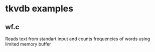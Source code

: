 # tkvdb examples

## wf.c

Reads text from standart input and counts frequencies of words using limited memory buffer
